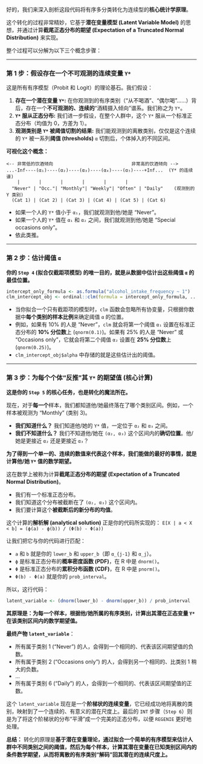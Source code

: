 好的，我们来深入剖析这段代码将有序多分类转化为连续型的**核心统计学原理**。

这个转化的过程非常精妙，它基于**潜在变量模型 (Latent Variable Model)** 的思想，并通过计算**截尾正态分布的期望 (Expectation of a Truncated Normal Distribution)** 来实现。

整个过程可以分解为以下三个概念步骤：

---

### 第 1 步：假设存在一个不可观测的连续变量 `Y*`

这是所有有序模型（Probit 和 Logit）的理论基石。我们假设：

1.  **存在一个潜在变量 `Y*`:** 在你观测到的有序类别（“从不喝酒”、“偶尔喝”……）背后，存在一个**不可观测的、连续的**“酒精摄入倾向”谱系。我们称之为 `Y*`。
2.  **`Y*` 服从正态分布:** 我们进一步假设，在整个人群中，这个 `Y*` 服从一个标准正态分布（均值为 0，方差为 1）。
3.  **观测类别是 `Y*` 被阈值切割的结果:** 我们能观测到的离散类别，仅仅是这个连续的 `Y*` 被一系列**阈值 (thresholds)** `α` 切割后，个体掉入的不同区间。

**可视化这个概念：**

```
<-- 非常低的饮酒倾向                             非常高的饮酒倾向 -->
...-Inf----(α₁)----(α₂)----(α₃)----(α₄)----(α₅)----+Inf...  (Y* 的连续谱)
    |       |       |       |       |       |
  "Never" | "Occ."| "Monthly"| "Weekly"| "Often" | "Daily"    (观测到的 Y 类别)
  (Cat 1) | (Cat 2) | (Cat 3) | (Cat 4) | (Cat 5) | (Cat 6)
```
*   如果一个人的 `Y*` 值小于 `α₁`，我们就观测到他/她是 “Never”。
*   如果一个人的 `Y*` 值在 `α₁` 和 `α₂` 之间，我们就观测到他/她是 “Special occasions only”。
*   依此类推。

---

### 第 2 步：估计阈值 `α`

**你的 `Step 4` (拟合仅截距项模型) 的唯一目的，就是从数据中估计出这些阈值 `α` 的最佳位置。**

```R
intercept_only_formula <- as.formula("alcohol_intake_frequency ~ 1")
clm_intercept_obj <- ordinal::clm(formula = intercept_only_formula, ...)
```
*   当你拟合一个只有截距项的模型时，`clm` 函数会忽略所有协变量，只根据你数据中**每个类别的样本比例**来确定阈值 `α` 的位置。
*   例如，如果有 10% 的人是 “Never”，`clm` 就会将第一个阈值 `α₁` 设置在标准正态分布的 **10% 分位数**上 (`qnorm(0.1)`)。如果有 25% 的人是 “Never” 或 “Occasions only”，它就会将第二个阈值 `α₂` 设置在 **25% 分位数**上 (`qnorm(0.25)`)。
*   `clm_intercept_obj$alpha` 中存储的就是这些估计出的阈值。

---

### 第 3 步：为每个个体“反推”其 `Y*` 的期望值 (核心计算)

**这是你的 `Step 5` 的核心任务，也是转化的魔法所在。**

现在，对于**每一个**样本，我们都知道他/她最终落在了哪个类别区间。例如，一个样本被观测为 “Monthly” (类别 3)。

*   **我们知道什么？** 我们知道他/她的 `Y*` 值，一定位于 `α₂` 和 `α₃` 之间。
*   **我们不知道什么？** 我们不知道他/她在 `(α₂, α₃)` 这个区间内的**确切位置**。他/她是更接近 `α₂` 还是更接近 `α₃`？

**为了得到一个单一的、连续的数值来代表这个样本，我们能做的最好的事情，就是计算他/她 `Y*` 值的数学期望。**

这在数学上被称为计算**截尾正态分布的期望 (Expectation of a Truncated Normal Distribution)**。
*   我们有一个标准正态分布。
*   我们知道这个分布被截断在了 `(α₂, α₃)` 这个区间内。
*   我们要计算这个**被截断后的新分布的均值**。

这个计算的**解析解 (analytical solution)** 正是你的代码所实现的：
`E[X | a < X < b] = (ϕ(a) - ϕ(b)) / (Φ(b) - Φ(a))`

让我们把它与你的代码进行匹配：
*   `a` 和 `b` 就是你的 `lower_b` 和 `upper_b`（即 `α_{j-1}` 和 `α_j`）。
*   `ϕ` 是标准正态分布的**概率密度函数 (PDF)**，在 R 中是 `dnorm()`。
*   `Φ` 是标准正态分布的**累积分布函数 (CDF)**，在 R 中是 `pnorm()`。
*   `Φ(b) - Φ(a)` 就是你的 `prob_interval`。

所以，这行代码：
```R
latent_variable <- (dnorm(lower_b) - dnorm(upper_b)) / prob_interval
```
**其原理是：为每一个样本，根据他/她所属的有序类别，计算出其潜在正态变量 `Y*` 在该类别区间内的数学期望值。**

**最终产物 `latent_variable`**：
*   所有属于类别 1 (“Never”) 的人，会得到一个相同的、代表该区间期望值的负数。
*   所有属于类别 2 (“Occasions only”) 的人，会得到另一个相同的、比类别 1 稍大的负数。
*   ...
*   所有属于类别 6 (“Daily”) 的人，会得到一个相同的、代表该区间期望值的正数。

这个 `latent_variable` 现在是一个**阶梯状的连续变量**，它已经成功地将离散的类别，映射到了一个连续的、有意义的潜在尺度上。最后的 `INT` 步骤（`Step 6`）则是为了将这个阶梯状的分布“平滑”成一个完美的正态分布，以便 `REGENIE` 更好地处理。

**总结：**
转化的原理是**基于潜在变量理论，通过拟合一个简单的有序模型来估计人群中不同类别之间的阈值，然后为每个样本，计算其潜在变量在已知类别区间内的条件数学期望，从而将离散的有序类别“解码”回其潜在的连续尺度上。**